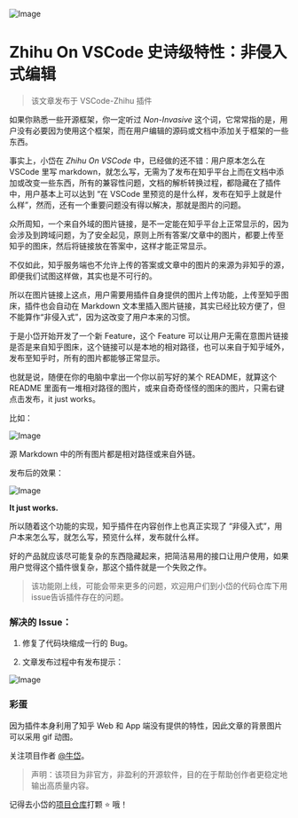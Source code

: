 ![Image](https://media.giphy.com/media/ODy29v7YAJrck/giphy.gif)

# Zhihu On VSCode 史诗级特性：非侵入式编辑

>该文章发布于 VSCode-Zhihu 插件

如果你熟悉一些开源框架，你一定听过 *Non-Invasive* 这个词，它常常指的是，用户没有必要因为使用这个框架，而在用户编辑的源码或文档中添加关于框架的一些东西。

事实上，小岱在 *Zhihu On VSCode* 中，已经做的还不错：用户原本怎么在 VSCode 里写 markdown，就怎么写，无需为了发布在知乎平台上而在文档中添加或改变一些东西，所有的兼容性问题，文档的解析转换过程，都隐藏在了插件中，用户基本上可以达到 “在 VSCode 里预览的是什么样，发布在知乎上就是什么样”，然而，还有一个重要问题没有得以解决，那就是图片的问题。

众所周知，一个来自外域的图片链接，是不一定能在知乎平台上正常显示的，因为会涉及到跨域问题，为了安全起见，原则上所有答案/文章中的图片，都要上传至知乎的图床，然后将链接放在答案中，这样才能正常显示。

不仅如此，知乎服务端也不允许上传的答案或文章中的图片的来源为非知乎的源，即便我们试图这样做，其实也是不可行的。

所以在图片链接上这点，用户需要用插件自身提供的图片上传功能，上传至知乎图床，插件也会自动在 Markdown 文本里插入图片链接，其实已经比较方便了，但不能算作“非侵入式”，因为这改变了用户本来的习惯。

于是小岱开始开发了一个新 Feature，这个 Feature 可以让用户无需在意图片链接是否是来自知乎图床，这个链接可以是本地的相对路径，也可以来自于知乎域外，发布至知乎时，所有的图片都能够正常显示。

也就是说，随便在你的电脑中拿出一个你以前写好的某个 README，就算这个 README 里面有一堆相对路径的图片，或来自奇奇怪怪的图床的图片，只需右键点击发布，it just works。

比如：

![Image](https://pic4.zhimg.com/80/v2-0b00790259520bdbda398cd05731b06b.png)

源 Markdown 中的所有图片都是相对路径或来自外链。

发布后的效果：

![Image](https://pic4.zhimg.com/80/v2-22d902f8c869bc61c44c7711fa8e4e00.png)

**It just works.**

所以随着这个功能的实现，知乎插件在内容创作上也真正实现了 “非侵入式”，用户本来怎么写，就怎么写，预览什么样，发布就什么样。

好的产品就应该尽可能复杂的东西隐藏起来，把简洁易用的接口让用户使用，如果用户觉得这个插件很复杂，那这个插件就是一个失败之作。

>该功能刚上线，可能会带来更多的问题，欢迎用户们到小岱的代码仓库下用issue告诉插件存在的问题。

### 解决的 Issue：

1. 修复了代码块缩成一行的 Bug。

2. 文章发布过程中有发布提示：

![Image](https://pic4.zhimg.com/80/v2-96e32e783f89ac8714dade4e7c4b1632.png)

### 彩蛋

因为插件本身利用了知乎 Web 和 App 端没有提供的特性，因此文章的背景图片可以采用 gif 动图。

关注项目作者 [@牛岱](https://zhuanlan.zhihu.com/p/107839880)。

> 声明：该项目为非官方，非盈利的开源软件，目的在于帮助创作者更稳定地输出高质量内容。

记得去小岱的[项目仓库](https://github.com/niudai/VSCode-Zhihu)打颗 ⭐ 哦！


